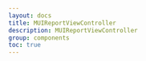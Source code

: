 ```yaml
---
layout: docs
title: MUIReportViewController
description: MUIReportViewController
group: components
toc: true
---
```

